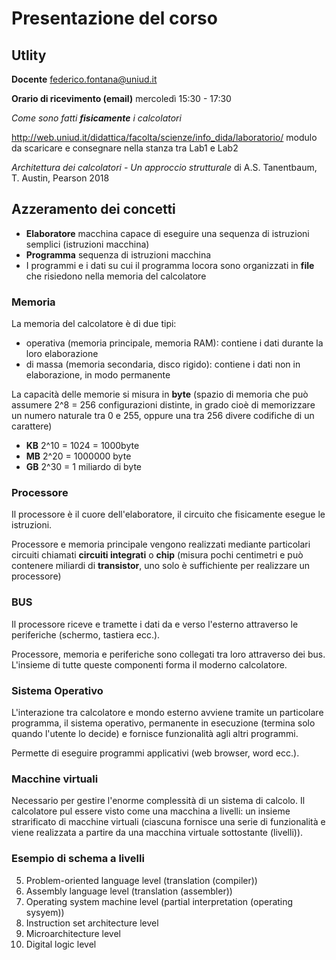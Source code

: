 # Presentazione del corso

## Utlity

**Docente** federico.fontana@uniud.it

**Orario di ricevimento (email)** mercoledì 15:30 - 17:30

_Come sono fatti **fisicamente** i calcolatori_

http://web.uniud.it/didattica/facolta/scienze/info_dida/laboratorio/ modulo da scaricare e consegnare nella stanza tra Lab1 e Lab2

_Architettura dei calcolatori - Un approccio strutturale_ di A.S. Tanentbaum, T. Austin, Pearson 2018

## Azzeramento dei concetti

* **Elaboratore** macchina capace di eseguire una sequenza di istruzioni semplici (istruzioni macchina)
* **Programma** sequenza di istruzioni macchina
* I programmi e i dati su cui il programma locora sono organizzati in __file__ che risiedono nella memoria del calcolatore

### Memoria

La memoria del calcolatore è di due tipi:

* operativa (memoria principale, memoria RAM): contiene i dati durante la loro elaborazione
* di massa (memoria secondaria, disco rigido): contiene i dati non in elaborazione, in modo permanente

La capacità delle memorie si misura in **byte** (spazio di memoria che può assumere 2^8 = 256 configurazioni distinte, in grado cioè di memorizzare un numero naturale tra 0 e 255, oppure una tra 256 divere codifiche di un carattere)

* **KB** 2^10 = 1024 = 1000byte
* **MB** 2^20 = 1000000 byte
* **GB** 2^30 = 1 miliardo di byte 

### Processore

Il processore è il cuore dell'elaboratore, il circuito che fisicamente esegue le istruzioni.

Processore e memoria principale vengono realizzati mediante particolari circuiti chiamati **circuiti integrati** o **chip** (misura pochi centimetri e può contenere miliardi di __transistor__, uno solo è suffichiente per realizzare un processore)

### BUS

Il processore riceve e tramette i dati da e verso l'esterno attraverso le periferiche (schermo, tastiera ecc.).

Processore, memoria e periferiche sono collegati tra loro attraverso dei bus. L'insieme di tutte queste componenti forma il moderno calcolatore.

### Sistema Operativo

L'interazione tra calcolatore e mondo esterno avviene tramite un particolare programma, il sistema operativo, permanente in esecuzione (termina solo quando l'utente lo decide) e fornisce funzionalità agli altri programmi.

Permette di eseguire programmi applicativi (web browser, word ecc.).

### Macchine virtuali

Necessario per gestire l'enorme complessità di un sistema di calcolo. Il calcolatore pul essere visto come una macchina a livelli: un insieme strarificato di macchine virtuali (ciascuna fornisce una serie di funzionalità e viene realizzata a partire da una macchina virtuale sottostante (livelli)).

### Esempio di schema a livelli

5. Problem-oriented language level (translation (compiler))
4. Assembly language level (translation (assembler))
3. Operating system machine level (partial interpretation (operating sysyem))
2. Instruction set architecture level
1. Microarchitecture level
0. Digital logic level